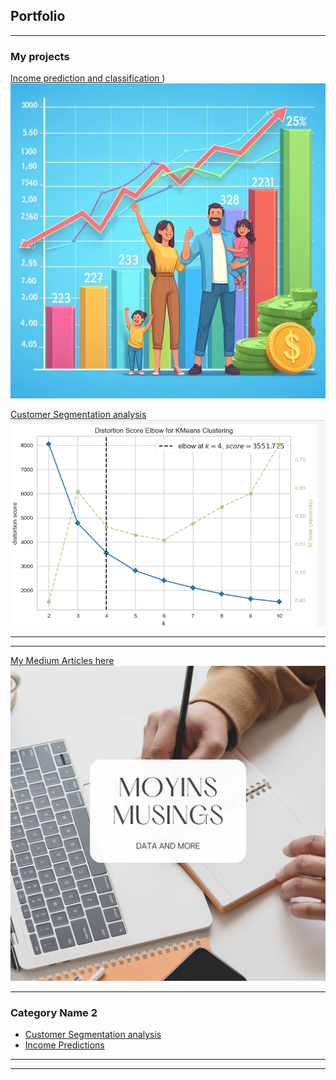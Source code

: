 ## Portfolio

---

### My projects

[Income prediction and classification ](https://github.com/moyinajayi/moyinajayi.github.io/blob/master/IncomPredictionPage.md))
<img src="images/incomechart.jpeg?raw=true"/>


[Customer Segmentation analysis](https://github.com/moyinajayi/kMeansClustering1)
<img src="images/Kmeans.png?raw=true"/>

---
<!--#- [Project 2 Title](/pdf/sample_presentation.pdf) -->
<!--#-  <img src="images/dummy_thumbnail.jpg?raw=true"/> -->

---
[My Medium Articles here](https://medium.com/@moyin.ajayi)
<img src="images/mmedium.jpg?raw=true"/>

---

### Category Name 2

- [Customer Segmentation analysis](https://github.com/moyinajayi/kMeansClustering1)
- [Income Predictions](https://github.com/moyinajayi/MachineLearning)
<!--#- [Project 3 Title](http://example.com/) #- [Project 4 Title](http://example.com/) #- [Project 5 Title](http://example.com/) -->

---




---
<!-- <p style="font-size:11px">Page template forked from <a href="https://github.com/evanca/quick-portfolio">evanca</a></p> -->
<!-- Remove above link if you don't want to attibute -->
